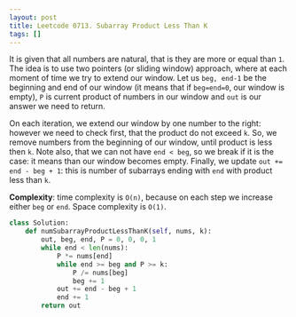 ```yaml
---
layout: post
title: Leetcode 0713. Subarray Product Less Than K
tags: []
---
```


It is given that all numbers are natural, that is they are more or equal than `1`. The idea is to use two pointers (or sliding window) approach, where at each moment of time we try to extend our window. Let us `beg, end-1` be the beginning and end of our window (it means that if `beg=end=0`, our window is empty), `P` is current product of numbers in our window and `out` is our answer we need to return.

On each iteration, we extend our window by one number to the right: however we need to check first, that the product do not exceed `k`. So, we remove numbers from the beginning of our window, until product is less then `k`. Note also, that we can not have `end < beg`, so we break if it is the case: it means than our window becomes empty. Finally, we  update `out += end - beg + 1`: this is number of subarrays ending with `end` with product less than `k`.

**Complexity**: time complexity is `O(n)`, because on each step we increase either `beg` or `end`. Space complexity is `O(1)`. 

```python
class Solution:
    def numSubarrayProductLessThanK(self, nums, k):
        out, beg, end, P = 0, 0, 0, 1
        while end < len(nums):
            P *= nums[end]
            while end >= beg and P >= k:
                P /= nums[beg]
                beg += 1
            out += end - beg + 1
            end += 1
        return out
```
